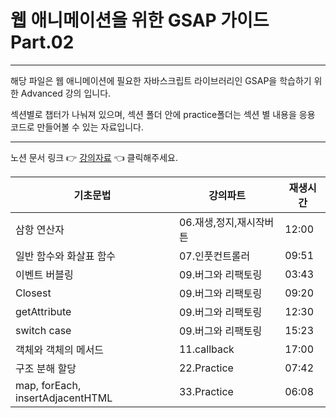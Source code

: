 # 웹 애니메이션을 위한 GSAP 가이드 Part.02

---

해당 파일은 웹 애니메이션에 필요한 자바스크립트 라이브러리인  GSAP을 학습하기 위한 Advanced 강의 입니다.

섹션별로 챕터가 나눠져 있으며, 섹션 폴더 안에 practice폴더는 섹션 별 내용을 응용 코드로 만들어볼 수 있는 자료입니다.


--- 
노션 문서 링크 👉 [강의자료](https://bit.ly/gsap-advanced) 👈  클릭해주세요.




|기초문법|강의파트|재생시간|
|------|---|---|
|삼항 연산자|06.재생,정지,재시작버튼|12:00|
|일반 함수와 화살표 함수|07.인풋컨트롤러|09:51|
|이벤트 버블링|09.버그와 리팩토링|03:43|
|Closest|09.버그와 리팩토링|09:20|
|getAttribute|09.버그와 리팩토링|12:30|
|switch case|09.버그와 리팩토링|15:23|
|객체와 객체의 메서드|11.callback|17:00|
|구조 분해 할당|22.Practice|07:42|
|map, forEach, insertAdjacentHTML|33.Practice|06:08|